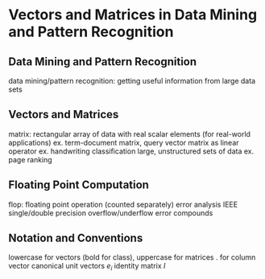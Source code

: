 # Vectors and Matrices in Data Mining and Pattern Recognition
## Data Mining and Pattern Recognition
data mining/pattern recognition: getting useful information from large data sets
## Vectors and Matrices
matrix: rectangular array of data with real scalar elements (for real-world applications)
	ex. term-document matrix, query vector
matrix as linear operator
	ex. handwriting classification
large, unstructured sets of data
	ex. page ranking
## Floating Point Computation
flop: floating point operation (counted separately)
error analysis
	IEEE single/double precision
	overflow/underflow
	error compounds
## Notation and Conventions
lowercase for vectors (bold for class), uppercase for matrices
$.$ for column vector
canonical unit vectors $e_i$
identity matrix $I$
